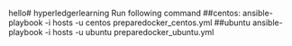 hello# hyperledgerlearning
Run following command
##centos:
ansible-playbook -i hosts -u centos preparedocker_centos.yml
##ubuntu
ansible-playbook -i hosts -u ubuntu preparedocker_ubuntu.yml


